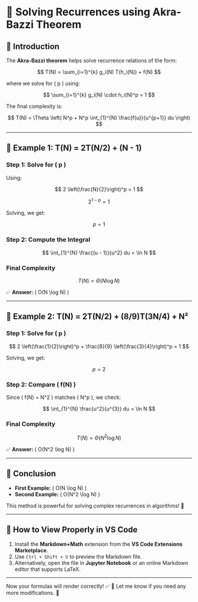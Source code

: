 # 📌 Solving Recurrences using Akra-Bazzi Theorem

## 🚀 Introduction
The **Akra-Bazzi theorem** helps solve recurrence relations of the form:

$$
T(N) = \sum_{i=1}^{k} g_i(N) T(h_i(N)) + f(N)
$$

where we solve for \( p \) using:

$$
\sum_{i=1}^{k} g_i(N) \cdot h_i(N)^p = 1
$$

The final complexity is:

$$
T(N) = \Theta \left( N^p + N^p \int_{1}^{N} \frac{f(u)}{u^{p+1}} du \right)
$$

---

## 📌 Example 1: **T(N) = 2T(N/2) + (N - 1)**

### **Step 1: Solve for \( p \)**
Using:

$$
2 \left(\frac{N}{2}\right)^p = 1
$$

$$
2^{1 - p} = 1
$$

Solving, we get:

$$
p = 1
$$

### **Step 2: Compute the Integral**
$$
\int_{1}^{N} \frac{(u - 1)}{u^2} du = \ln N
$$

### **Final Complexity**
$$
T(N) = \Theta(N \log N)
$$

✅ **Answer:** \( O(N \log N) \)

---

## 📌 Example 2: **T(N) = 2T(N/2) + (8/9)T(3N/4) + N²**

### **Step 1: Solve for \( p \)**
$$
2 \left(\frac{1}{2}\right)^p + \frac{8}{9} \left(\frac{3}{4}\right)^p = 1
$$

Solving, we get:

$$
p = 2
$$

### **Step 2: Compare \( f(N) \)**
Since \( f(N) = N^2 \) matches \( N^p \), we check:

$$
\int_{1}^{N} \frac{u^2}{u^{3}} du = \ln N
$$

### **Final Complexity**
$$
T(N) = \Theta(N^2 \log N)
$$

✅ **Answer:** \( O(N^2 \log N) \)

---

## 🎯 **Conclusion**
- **First Example:** \( O(N \log N) \)
- **Second Example:** \( O(N^2 \log N) \)

This method is powerful for solving complex recurrences in algorithms! 🚀

---

## 📌 How to View Properly in VS Code
1. Install the **Markdown+Math** extension from the **VS Code Extensions Marketplace**.
2. Use `Ctrl + Shift + V` to preview the Markdown file.
3. Alternatively, open the file in **Jupyter Notebook** or an online Markdown editor that supports LaTeX.

---

Now your formulas will render correctly! ✅ 🎯 Let me know if you need any more modifications. 🚀
